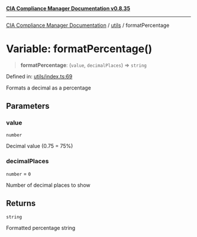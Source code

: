 [**CIA Compliance Manager Documentation v0.8.35**](../../README.md)

***

[CIA Compliance Manager Documentation](../../modules.md) / [utils](../README.md) / formatPercentage

# Variable: formatPercentage()

> **formatPercentage**: (`value`, `decimalPlaces`) => `string`

Defined in: [utils/index.ts:69](https://github.com/Hack23/cia-compliance-manager/blob/b297770fc62abf558e2711cd029bbbe74e6c5cfb/src/utils/index.ts#L69)

Formats a decimal as a percentage

## Parameters

### value

`number`

Decimal value (0.75 = 75%)

### decimalPlaces

`number` = `0`

Number of decimal places to show

## Returns

`string`

Formatted percentage string
